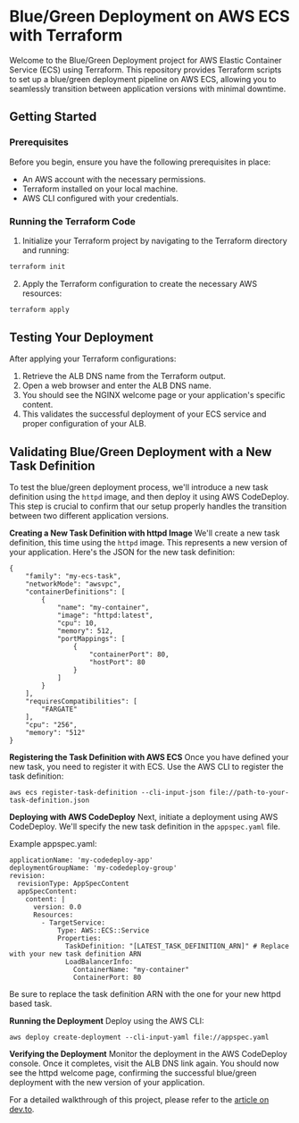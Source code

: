 # Blue/Green Deployment on AWS ECS with Terraform

Welcome to the Blue/Green Deployment project for AWS Elastic Container Service (ECS) using Terraform. This repository provides Terraform scripts to set up a blue/green deployment pipeline on AWS ECS, allowing you to seamlessly transition between application versions with minimal downtime.

## Getting Started

### Prerequisites

Before you begin, ensure you have the following prerequisites in place:
- An AWS account with the necessary permissions.
- Terraform installed on your local machine.
- AWS CLI configured with your credentials.

### Running the Terraform Code

1. Initialize your Terraform project by navigating to the Terraform directory and running:

```bash
terraform init
```

2. Apply the Terraform configuration to create the necessary AWS resources:

```bash
terraform apply
```

## Testing Your Deployment

After applying your Terraform configurations:

1. Retrieve the ALB DNS name from the Terraform output.
2. Open a web browser and enter the ALB DNS name.
3. You should see the NGINX welcome page or your application's specific content.
4. This validates the successful deployment of your ECS service and proper configuration of your ALB.

## Validating Blue/Green Deployment with a New Task Definition

To test the blue/green deployment process, we'll introduce a new task definition using the `httpd` image, and then deploy it using AWS CodeDeploy. This step is crucial to confirm that our setup properly handles the transition between two different application versions.

**Creating a New Task Definition with httpd Image**
We'll create a new task definition, this time using the `httpd` image. This represents a new version of your application. Here's the JSON for the new task definition:

```
{
    "family": "my-ecs-task",
    "networkMode": "awsvpc",
    "containerDefinitions": [
        {
            "name": "my-container",
            "image": "httpd:latest",
            "cpu": 10,
            "memory": 512,
            "portMappings": [
                {
                    "containerPort": 80,
                    "hostPort": 80
                }
            ]
        }
    ],
    "requiresCompatibilities": [
        "FARGATE"
    ],
    "cpu": "256",
    "memory": "512"
}
```

**Registering the Task Definition with AWS ECS**
Once you have defined your new task, you need to register it with ECS. Use the AWS CLI to register the task definition:

```
aws ecs register-task-definition --cli-input-json file://path-to-your-task-definition.json
```
**Deploying with AWS CodeDeploy**
Next, initiate a deployment using AWS CodeDeploy. We'll specify the new task definition in the `appspec.yaml` file.

Example appspec.yaml:

```
applicationName: 'my-codedeploy-app'
deploymentGroupName: 'my-codedeploy-group'
revision:
  revisionType: AppSpecContent
  appSpecContent:
    content: |
      version: 0.0
      Resources:
        - TargetService:
            Type: AWS::ECS::Service
            Properties:
              TaskDefinition: "[LATEST_TASK_DEFINITION_ARN]" # Replace with your new task definition ARN
              LoadBalancerInfo:
                ContainerName: "my-container"
                ContainerPort: 80

```
Be sure to replace the task definition ARN with the one for your new httpd based task.

**Running the Deployment**
Deploy using the AWS CLI:

```
aws deploy create-deployment --cli-input-yaml file://appspec.yaml
```

**Verifying the Deployment**
Monitor the deployment in the AWS CodeDeploy console. Once it completes, visit the ALB DNS link again. You should now see the httpd welcome page, confirming the successful blue/green deployment with the new version of your application.

For a detailed walkthrough of this project, please refer to the [article on dev.to](https://dev.to/bardawilpeter/smooth-and-steady-zero-downtime-deployments-with-aws-and-terraform-3aj0-temp-slug-9099150).

